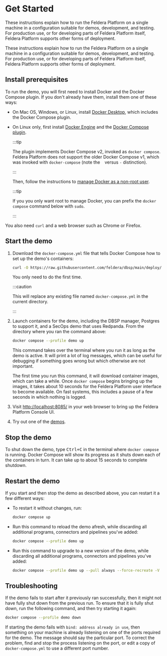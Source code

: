 # Get Started

These instructions explain how to run the Feldera Platform on a single machine
in a configuration suitable for demos, development, and testing.  For production
use, or for developing parts of Feldera Platform itself, Feldera Platform
supports other forms of deployment.

These instructions explain how to run the Feldera Platform on a single machine
in a configuration suitable for demos, development, and testing.  For production
use, or for developing parts of Feldera Platform itself, Feldera Platform
supports other forms of deployment.

## Install prerequisites

To run the demo, you will first need to install Docker and the Docker
Compose plugin.  If you don't already have them, install them one of
these ways:

* On Mac OS, Windows, or Linux, install [Docker Desktop][1], which
  includes the Docker Compose plugin.

* On Linux only, first install [Docker Engine][2] and the [Docker
  Compose plugin][3].

  :::tip

  The plugin implements Docker Compose v2, invoked as `docker
  compose`. Feldera Platform does not support the older Docker Compose v1,
  which was invoked with `docker-compose` (note the ` ` versus `-`
  distinction).

  :::

  Then, follow the instructions to [manage Docker as a non-root
  user][4].

  :::tip

  If you you only want root to manage Docker, you can prefix
  the `docker compose` command below with `sudo`.

  :::

You also need `curl` and a web browser such as Chrome or Firefox.

[1]: https://docs.docker.com/desktop/
[2]: https://docs.docker.com/engine/install/
[3]: https://docs.docker.com/compose/install/linux
[4]: https://docs.docker.com/engine/install/linux-postinstall/

## Start the demo

1. Download the `docker-compose.yml` file that tells Docker Compose
   how to set up the demo's containers:

   ```bash
   curl -O https://raw.githubusercontent.com/feldera/dbsp/main/deploy/docker-compose.yml
   ```

   You only need to do the first time.

   :::caution

   This will replace any existing file named `docker-compose.yml` in
   the current directory.

   :::

2. Launch containers for the demo, including the DBSP manager,
   Postgres to support it, and a SecOps demo that uses Redpanda.  From
   the directory where you ran the command above:

   ```bash
   docker compose --profile demo up
   ```

   This command takes over the terminal where you run it as long as
   the demo is active.  It will print a lot of log messages,
   which can be useful for debugging if something goes wrong but which
   otherwise are not important.

   The first time you run this command, it will download container
   images, which can take a while.  Once `docker compose` begins
   bringing up the images, it takes about 10 seconds for the Feldera Platform user
   interface to become available.  On fast systems, this includes a
   pause of a few seconds in which nothing is logged.

3. Visit <http://localhost:8085/> in your web browser to bring up the
   Feldera Platform Console UI.

4. Try out one of the [demos](demos).

## Stop the demo

To shut down the demo, type <kbd>Ctrl+C</kbd> in the terminal
where `docker compose` is running.  Docker Compose will show its
progress as it shuts down each of the containers in turn.  It can take
up to about 15 seconds to complete shutdown.

## Restart the demo

If you start and then stop the demo as described above, you can
restart it a few different ways:

* To restart it without changes, run:

   ```bash
   docker compose up
   ```

* Run this command to reload the demo afresh, while discarding all
  additional programs, connectors and pipelines you've added:

   ```bash
   docker compose --profile demo up
   ```

* Run this command to upgrade to a new version of the demo, while
  discarding all additional programs, connectors and pipelines you've
  added:

  ```bash
  docker compose --profile demo up --pull always --force-recreate -V
  ```

## Troubleshooting

If the demo fails to start after it previously ran successfully, then
it might not have fully shut down from the previous run.  To ensure
that it is fully shut down, run the following command, and then try
starting it again:

```bash
docker compose --profile demo down
```

If starting the demo fails with `bind: address already in use`, then
something on your machine is already listening on one of the ports
required for the demo.  The message should say the particular port.
To correct the problem, find and stop the process listening on the
port, or edit a copy of `docker-compose.yml` to use a different port
number.
